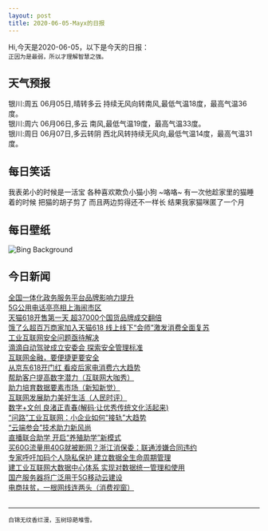 ```yaml
---
layout: post
title: 2020-06-05-Mayx的日报
---
```


Hi,今天是2020-06-05，以下是今天的日报：<br><small>
正因为是最弱，所以才理解智慧之强。</small><!--more-->
## 天气预报
银川:周五 06月05日,晴转多云 持续无风向转南风,最低气温18度，最高气温36度。<br>银川:周六 06月06日,多云 南风,最低气温19度，最高气温33度。<br>银川:周日 06月07日,多云转阴 西北风转持续无风向,最低气温14度，最高气温31度。
## 每日笑话
我表弟小的时候是一活宝 各种喜欢欺负小猫小狗 ~咯咯~ 有一次他趁家里的猫睡着的时候 把猫的胡子剪了 而且两边剪得还不一样长 结果我家猫咪匿了一个月
## 每日壁纸
![Bing Background](https://cn.bing.com/th?id=OHR.PontFawr_EN-US2807758957_1920x1080.jpg&rf=LaDigue_1920x1080.jpg&pid=hp "Pont Fawr, a stone arch bridge in Llanrwst, Wales, UK (© Pajor Pawel/Shutterstock)")
## 今日新闻

[全国一体化政务服务平台品牌影响力提升](http://it.people.com.cn/n1/2020/0604/c1009-31735282.html)   
[5G公用电话亭亮相上海闹市区](http://it.people.com.cn/n1/2020/0604/c1009-31735280.html)   
[天猫618开售第一天 超37000个国货品牌成交翻倍](http://it.people.com.cn/n1/2020/0603/c1009-31734285.html)   
[饿了么超百万商家加入天猫618 线上线下“会师”激发消费全面复苏](http://it.people.com.cn/n1/2020/0603/c1009-31734334.html)   
[工业互联网安全问题亟待解决](http://it.people.com.cn/n1/2020/0604/c1009-31735277.html)   
[滴滴自动驾驶成立安委会 探索安全管理标准](http://it.people.com.cn/n1/2020/0603/c1009-31734341.html)   
[互联网金融，要便捷更要安全](http://it.people.com.cn/n1/2020/0603/c1009-31733482.html)   
[从京东618开门红 看疫后家电消费六大趋势](http://it.people.com.cn/n1/2020/0603/c1009-31734347.html)   
[帮助客户提高数字潜力（互联网大咖秀）](http://it.people.com.cn/n1/2020/0603/c1009-31733481.html)   
[助力培育数据要素市场（新知新觉）](http://it.people.com.cn/n1/2020/0604/c1009-31734840.html)   
[互联网发展助力美好生活（人民时评）](http://it.people.com.cn/n1/2020/0604/c1009-31734843.html)   
[数字+文创 良渚正青春(解码·让优秀传统文化活起来)](http://it.people.com.cn/n1/2020/0604/c1009-31734852.html)   
[“问路”工业互联网：小企业如何“接轨”大趋势](http://it.people.com.cn/n1/2020/0603/c1009-31733542.html)   
[“云端参会”技术助力新风尚](http://it.people.com.cn/n1/2020/0604/c1009-31735005.html)   
[直播联合助学 开启“养殖助学”新模式](http://it.people.com.cn/n1/2020/0604/c1009-31735071.html)   
[买60G流量用40G就被断网？浙江消保委：联通涉嫌合同违约](http://it.people.com.cn/n1/2020/0603/c1009-31733503.html)   
[专家呼吁加码个人隐私保护 建立数据全生命周期管理](http://it.people.com.cn/n1/2020/0604/c1009-31735097.html)   
[建工业互联网大数据中心体系 实现对数据统一管理和使用](http://it.people.com.cn/n1/2020/0604/c1009-31735098.html)   
[国产服务器将广泛用于5G移动云建设](http://it.people.com.cn/n1/2020/0603/c1009-31733841.html)   
[电商扶贫，一根网线连两头（消费视窗）](http://it.people.com.cn/n1/2020/0603/c1009-31733461.html)   
<br />

***

<small>白锦无纹香烂漫，玉树琼葩堆雪。</small>
